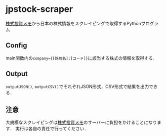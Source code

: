 # jpstock-scraper
[株式投資メモ](https://kabuoji3.com)から日本の株式情報をスクレイピングで取得するPythonプログラム

## Config
main関数内の`company={[銘柄名]:[コード]}`に該当する株式の情報を取得する．

## Output
`outputJSON()`, `outputCSV()`でそれぞれJSON形式，CSV形式で結果を出力できる．

## 注意
大規模なスクレイピングは[株式投資メモ](https://kabuoji3.com)のサーバーに負担をかけることになります．
実行は各自の責任で行ってください．
